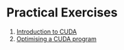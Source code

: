 # Practical Exercises

1. [Introduction to CUDA](cuda-intro)
2. [Optimising a CUDA program](cuda-reconstruct)
